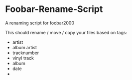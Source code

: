 # Foobar-Rename-Script
A renaming script for foobar2000

This should rename / move / copy your files based on tags:
- artist
- album artist
- tracknumber
- vinyl track
- album
- date
- 
